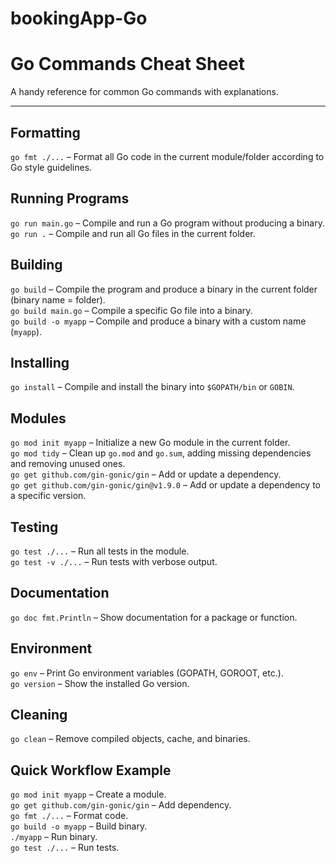# bookingApp-Go


# Go Commands Cheat Sheet

A handy reference for common Go commands with explanations.

---

## Formatting
`go fmt ./...` – Format all Go code in the current module/folder according to Go style guidelines.

## Running Programs
`go run main.go` – Compile and run a Go program without producing a binary.  
`go run .` – Compile and run all Go files in the current folder.

## Building
`go build` – Compile the program and produce a binary in the current folder (binary name = folder).  
`go build main.go` – Compile a specific Go file into a binary.  
`go build -o myapp` – Compile and produce a binary with a custom name (`myapp`).

## Installing
`go install` – Compile and install the binary into `$GOPATH/bin` or `GOBIN`.

## Modules
`go mod init myapp` – Initialize a new Go module in the current folder.  
`go mod tidy` – Clean up `go.mod` and `go.sum`, adding missing dependencies and removing unused ones.  
`go get github.com/gin-gonic/gin` – Add or update a dependency.  
`go get github.com/gin-gonic/gin@v1.9.0` – Add or update a dependency to a specific version.

## Testing
`go test ./...` – Run all tests in the module.  
`go test -v ./...` – Run tests with verbose output.

## Documentation
`go doc fmt.Println` – Show documentation for a package or function.

## Environment
`go env` – Print Go environment variables (GOPATH, GOROOT, etc.).  
`go version` – Show the installed Go version.

## Cleaning
`go clean` – Remove compiled objects, cache, and binaries.

## Quick Workflow Example
`go mod init myapp` – Create a module.  
`go get github.com/gin-gonic/gin` – Add dependency.  
`go fmt ./...` – Format code.  
`go build -o myapp` – Build binary.  
`./myapp` – Run binary.  
`go test ./...` – Run tests.
